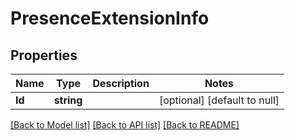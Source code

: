 # PresenceExtensionInfo

## Properties
Name | Type | Description | Notes
------------ | ------------- | ------------- | -------------
**Id** | **string** |  | [optional] [default to null]

[[Back to Model list]](../README.md#documentation-for-models) [[Back to API list]](../README.md#documentation-for-api-endpoints) [[Back to README]](../README.md)


